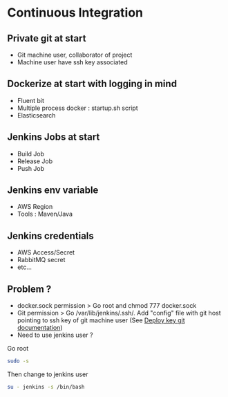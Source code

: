 # Continuous Integration

## Private git at start
- Git machine user, collaborator of project
- Machine user have ssh key associated

## Dockerize at start with logging in mind
- Fluent bit
- Multiple process docker : startup.sh script
- Elasticsearch

## Jenkins Jobs at start
- Build Job
- Release Job
- Push Job

## Jenkins env variable
- AWS Region
- Tools : Maven/Java

## Jenkins credentials
- AWS Access/Secret
- RabbitMQ secret
- etc...

## Problem ?
- docker.sock permission > Go root and chmod 777 docker.sock
- Git permission > Go /var/lib/jenkins/.ssh/. Add "config" file with git host pointing to ssh key of git machine user (See [Deploy key git documentation](https://docs.github.com/en/developers/overview/managing-deploy-keys))
- Need to use jenkins user ?

Go root
```bash  
sudo -s 
```
Then change to jenkins user
```bash 
su - jenkins -s /bin/bash
```